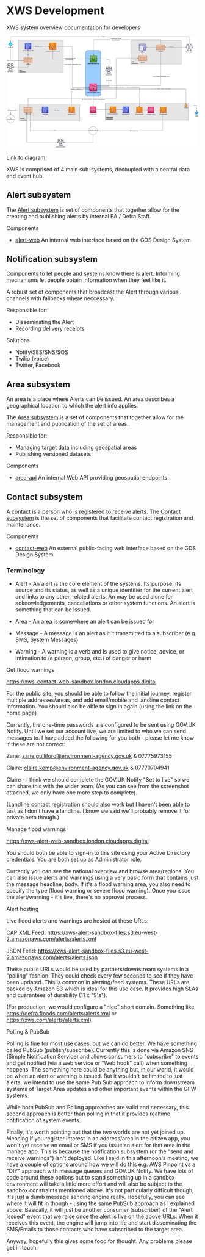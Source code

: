 # XWS Development

XWS system overview documentation for developers

![Overview](xws-overview.jpg)

[Link to diagram](https://app.diagrams.net/#G1S5-dDxH7QjJ753tOx-tl4uQMDv3Vqmlj)

XWS is comprised of 4 main sub-systems, decoupled with a central data and event hub.

## Alert subsystem

The [Alert subsystem](/subsystems/alert/readme.md) is set of components that together allow for the creating and publishing alerts by internal EA / Defra Staff.

Components

- [alert-web](https://github.com/DEFRA/flood-xws-alert-web) An internal web interface based on the GDS Design System

## Notification subsystem

Components to let people and systems know there is alert. Informing mechanisms let people obtain information when they feel like it.

A robust set of components that broadcast the Alert through various channels with fallbacks where neccessary.

Responsible for:

- Disseminating the Alert
- Recording delivery receipts

Solutions

- Notify/SES/SNS/SQS
- Twilio (voice)
- Twitter, Facebook

## Area subsystem

An area is a place where Alerts can be issued. An area describes a geographical location to which the alert info applies.

The [Area subsystem](/subsystems/area/readme.md) is a set of components that together allow for the management and publication of the set of areas.

Responsible for:

- Managing target data including geospatial areas
- Publishing versioned datasets

Components

- [area-api](https://xws-area-api-sandbox.london.cloudapps.digital/documentation) An internal Web API providing geospatial endpoints.

## Contact subsystem

A contact is a person who is registered to receive alerts. The [Contact subsystem](/subsystems/contact/readme.md) is the set of components that facilitate contact registration and maintenance. 

Components

- [contact-web](/subsystems/contact/web/readme.md) An external public-facing web interface based on the GDS Design System


### Terminology
- Alert - An alert is the core element of the systems. Its purpose, its source and its status, as well as a unique identifier for the current alert and links to any other, related alerts. An may be used alone for acknowledgements, cancellations or other system functions. An alert is something that can be issued.

- Area - An area is somewhere an alert can be issued for

- Message - A message is an alert as it it transmitted to a subscriber (e.g. SMS, System Messages)

- Warning - A warning is a verb and is used to give notice, advice, or intimation to (a person, group, etc.) of danger or harm



Get flood warnings

https://xws-contact-web-sandbox.london.cloudapps.digital

 

For the public site, you should be able to follow the initial journey, register multiple addresses/areas, and add email/mobile and landline contact information. You should also be able to sign in again (using the link on the home page)

 

Currently, the one-time passwords are configured to be sent using GOV.UK Notify. Until we set our account live, we are limited to who we can send messages to. I have added the following for you both - please let me know if these are not correct:

 

Zane: zane.gulliford@environment-agency.gov.uk & 07775973155

Claire: claire.kemp@environment-agency.gov.uk & 07770704941

 

Claire - I think we should complete the GOV.UK Notify "Set to live" so we can share this with the wider team. (As you can see from the screenshot attached, we only have one more step to complete).

 

(Landline contact registration should also work but I haven't been able to test as I don't have a landline. I know we said we'll probably remove it for private beta though.)

 

 

Manage flood warnings

https://xws-alert-web-sandbox.london.cloudapps.digital

 

You should both be able to sign-in to this site using your Active Directory credentials. You are both set up as Administrator role.

 

Currently you can see the national overview and browse area/regions. You can also issue alerts and warnings using a very basic form that contains just the message headline, body. If it's a flood warning area, you also need to specify the type (flood warning or severe flood warning). Once you issue the alert/warning - it's live, there's no approval process.

 

Alert hosting

Live flood alerts and warnings are hosted at these URLs:

 

CAP XML Feed: https://xws-alert-sandbox-files.s3.eu-west-2.amazonaws.com/alerts/alerts.xml

 

JSON Feed: https://xws-alert-sandbox-files.s3.eu-west-2.amazonaws.com/alerts/alerts.json

 

These public URLs would be used by partners/downstream systems in a "polling" fashion. They could check every few seconds to see if they have been updated. This is common in alerting/feed systems. These URLs are backed by Amazon S3 which is ideal for this use case. It provides high SLAs and guarantees of durability (11 x "9's").

 

(For production, we would configure a "nice" short domain. Something like https://defra.floods.com/alerts/alerts.xml or https://xws.com/alerts/alerts.xml)

 

Polling & PubSub

Polling is fine for most use cases, but we can do better. We have something called PubSub (publish/subscribe). Currently this is done via Amazon SNS (Simple Notification Service) and allows consumers to "subscribe" to events and get notified (via a web service or "Web hook" call) when something happens. The something here could be anything but, in our world, it would be when an alert or warning is issued. But it wouldn't be limited to just alerts, we intend to use the same Pub Sub approach to inform downstream systems of Target Area updates and other important events within the GFW systems.

 

While both PubSub and Polling approaches are valid and necessary, this second approach is better than polling in that it provides realtime notification of system events.

 

 

 

Finally, it's worth pointing out that the two worlds are not yet joined up. Meaning if you register interest in an address/area in the citizen app, you won't yet receive an email or SMS if you issue an alert for that area in the manage app. This is because the notification subsystem (or the "send and receive warnings") isn't deployed. Like I said in this afternoon's meeting, we have a couple of options around how we will do this e.g. AWS Pinpoint vs a "DIY" approach with message queues and GOV.UK Notify. We have lots of code around these options but to stand something up in a sandbox environment will take a little more effort and will also be subject to the sandbox constraints mentioned above. It's not particularly difficult though, it's just a dumb message sending engine really. Hopefully, you can see where it will fit in though - using the same PubSub approach as I explained above. Basically, it will just be another consumer (subscriber) of the "Alert Issued" event that we raise once the alert is live on the above URLs. When it receives this event, the engine will jump into life and start disseminating the SMS/Emails to those contacts who have subscribed to the target area.

 

 

Anyway, hopefully this gives some food for thought. Any problems please get in touch.